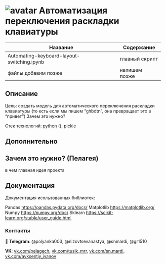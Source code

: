#                ![avatar](https://sun1-13.userapi.com/s/v1/ig2/1r0-byxqFwdntyCx2i6Cxc7zn4yTw9oRDkcLqX789qs6OY9_IBqz2P08wtzp6K35BK9K_cJ-MtI9TyCBczcNCIWF.jpg?size=50x50&amp;quality=96&amp;crop=176,90,541,541&amp;ava=1)                                                    Автоматизация переключения раскладки клавиатуры                             

Название                                   | Содержание
-------------------------------------------|----------------------
Automating-keyboard-layout-switching.ipynb | главный скрипт
файлы добавим позже                        | напишем позже

##                                                                    Описание

Цель: создать модель для автоматического переключения раскладки клавиатуры (то есть если мы пишем “ghbdtn”, она превращает это в “привет”)
Зачем это нужно?

Стек технологий: python (), pickle
  
##                                                                    Дополнительно

## Зачем это нужно? (Пелагея)

в чем главная идея проекта

##                                                                    Документация
Документация исользованных библиотек:

Pandas https://pandas.pydata.org/docs/
Matplotlib https://matplotlib.org/
Numpy https://numpy.org/doc/
Sklearn https://scikit-learn.org/stable/user_guide.html
  
###                                                                    Контакты

:paw_prints:
**Telegram**: @polyanka003, @nizovtsevanastya, @snmardi, @gr1510 

**VK**: [vk.com/pelagech](https://vk.com/pelagech), [vk.com/tusik_mrr](https://vk.com/tusik_mrr), [vk.com/sn.mardi](https://vk.com/sn.mardi), [vk.com/avksentiy_ivanov](https://vk.com/avksentiy_ivanov)
  
  
